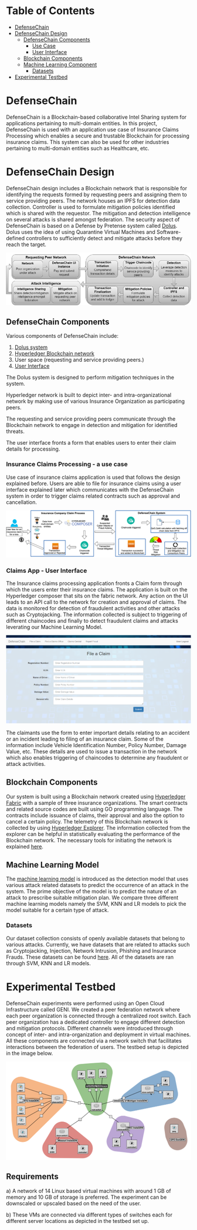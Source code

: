 # Table of Contents 
* [DefenseChain](https://github.com/rneupane93/DefenseChain/blob/main/README.md#)  
* [DefenseChain Design](https://github.com/rneupane93/DefenseChain/blob/main/README.md##ontimeurb)
  * [DefenseChain Components](https://github.com/rneupane93/DefenseChain/blob/main/README.md#optimizer-engine)  
    * [Use Case](https://github.com/rneupane93/DefenseChain/blob/main/README.md#)
    * [User Interface](https://github.com/rneupane93/DefenseChain/blob/main/README.md#)
  * [Blockchain Components](https://github.com/rneupane93/DefenseChain/blob/main/README.md#)  
  * [Machine Learning Component](https://github.com/rneupane93/DefenseChain/blob/main/README.md#machine-learning-model)
    * [Datasets](https://github.com/rneupane93/DefenseChain/blob/main/README.md#machine-learning-model)
* [Experimental Testbed](https://github.com/rneupane93/DefenseChain/blob/main/README.md#machine-learning-model)
 

# DefenseChain 
 DefenseChain is a Blockchain-based collaborative Intel Sharing system for applications pertaining to multi-domain entities. In this project, DefenseChain is used with an application use case of Insurance Claims Processing which enables a secure and trustable Blockchain for processing insurance claims. This system can also be used for other industries pertaining to multi-domain entities such as Healthcare, etc.


# DefenseChain Design
DefenseChain design includes a Blockchain network that is responsible for identifying the requests formed by requesting peers and assigning them to service providing peers. The network houses an IPFS for detection data collection. Controller is used to formulate mitigation policies identified which is shared with the requestor. The mitigation and detection intelligence on several attacks is shared amongst federation. The security aspect of DefenseChain is based on a Defense by Pretense system called [Dolus](./Dolus-DefenseChain/). Dolus uses the idea of using Quarantine Virtual Machines and Software-defined controllers to sufficiently detect and mitigate attacks before they reach the target. 

![](Images/design.png)

## DefenseChain Components
Various components of DefenseChain include:

1. [Dolus system](./Dolus-DefenseChain/)
2. [Hyperledger Blockchain network](./Hyperledger/)
3. User space (requesting and service providing peers.)
4. [User Interface](./Hyperledger/DefenseChainNetwork/)
 
The Dolus system is designed to perform mitigation techniques in the system.

Hyperledger network is built to depict inter- and intra-organizational network by making use of various Insurance Organization as participating peers.

The requesting and service providing peers communicate through the Blockchain network to engage in detection and mitigation for identified threats.

The user interface fronts a form that enables users to enter their claim details for processing.
### Insurance Claims Processing - a use case
Use case of insurance claims application is used that follows the design explained before. Users are able to file for insurance claims using a user interface explained later which communicates with the DefenseChain system in order to trigger claims related contracts such as approval and cancellation. 

![](Images/usecase.png)

 ### Claims App - User Interface
 The Insurance claims processing application fronts a Claim form through which the users enter their insurance claims. The application is built on the Hyperledger composer that sits on the fabric network. Any action on the UI leads to an API call to the network for creation and approval of claims. The data is monitored for detection of fraudulent activities and other attacks such as Cryptojacking. The information collected is subject to triggering of different chaincodes and finally to detect fraudulent claims and attacks leverating our Machine Learning Model.

![](Images/ui.png)

The claimants use the form to enter important details relating to an accident or an incident leading to filing of an insurance claim. Some of the information include Vehicle Identification Number, Policy Number, Damage Value, etc. These details are used to issue a transaction in the network which also enables triggering of chaincodes to determine any fraudulent or attack activities.

 

## Blockchain Components
Our system is built using a Blockchain network created using [Hyperledger Fabric](./Hyperledger/) with a sample of three insurance organizations. The smart contracts and related source codes are built using GO programming language. The contracts include issuance of claims, their approval and also the option to cancel a certain policy. The telemetry of this Blockchain network is collected by using [Hyperledger Explorer](./Hyperledger/explorer/). The information collected from the explorer can be helpful in statistically evaluating the performance of the Blockchain network. The necessary tools for initiating the network is explained [here](./Hyperledger/README.md). 



## Machine Learning Model

The [machine learning model](./ML/source/) is introduced as the detection model that uses various attack related datasets to predict the occurrence of an attack in the system. The prime objective of the model is to predict the nature of an attack to prescribe suitable mitigation plan. We compare three different machine learning models namely the SVM, KNN and LR models to pick the model suitable for a certain type of attack.

### Datasets
Our dataset collection consists of openly available datasets that belong to various attacks. Currently, we have datasets that are related to attacks such as Cryptojacking, Injection, Network Intrusion, Phishing and Insurance Frauds. These datasets can be found [here](./Datasets/). All of the datasets are ran through SVM, KNN and LR models.

# Experimental Testbed
DefenseChain experiments were performed using an Open Cloud Infrastructure called GENI. We created a peer federation network where each peer organization is connected through a centralized root switch. Each peer organization has a dedicated controller to engage different detection and mitigation protocols. Different channels were introduced through concept of inter- and intra-organization and deployment in virtual machines. All these components are connected via a network switch that facilitates interactions between the federation of users. The testbed setup is depicted in the image below.

![](Images/Testbed.png)

## Requirements

a) A network of 14 Linux based virtual machines with around 1 GB of memory and 10 GB of storage is preferred. The experiment can be downscaled or upscaled based on the need of the user.

b) These VMs are connected via different types of switches each for different server locations as depicted in the testbed set up.
